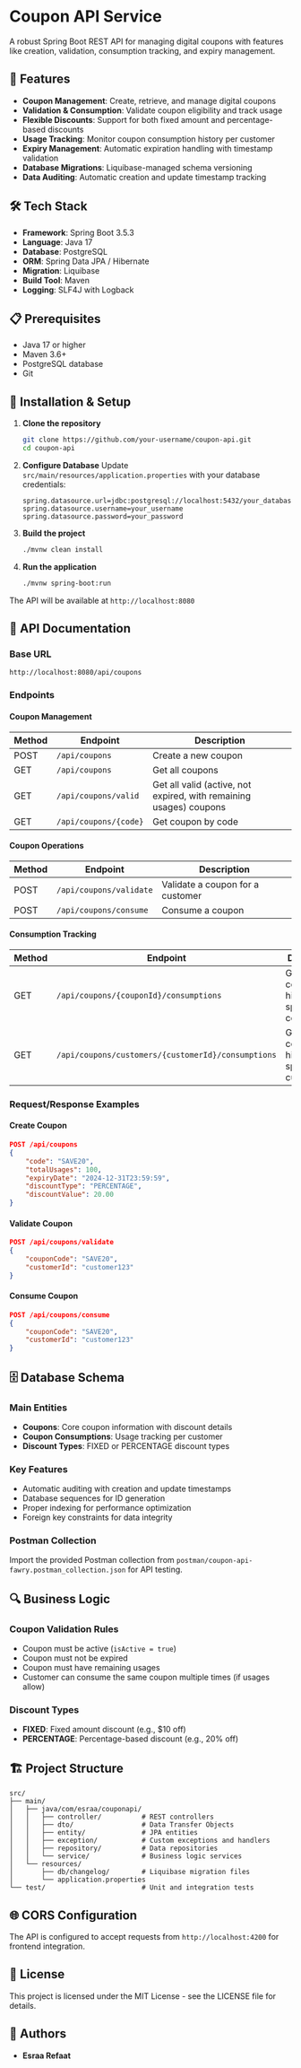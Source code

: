 # Coupon API Service

A robust Spring Boot REST API for managing digital coupons with features like creation, validation, consumption tracking, and expiry management.

## 🚀 Features

- **Coupon Management**: Create, retrieve, and manage digital coupons
- **Validation & Consumption**: Validate coupon eligibility and track usage
- **Flexible Discounts**: Support for both fixed amount and percentage-based discounts
- **Usage Tracking**: Monitor coupon consumption history per customer
- **Expiry Management**: Automatic expiration handling with timestamp validation
- **Database Migrations**: Liquibase-managed schema versioning
- **Data Auditing**: Automatic creation and update timestamp tracking

## 🛠️ Tech Stack

- **Framework**: Spring Boot 3.5.3
- **Language**: Java 17
- **Database**: PostgreSQL
- **ORM**: Spring Data JPA / Hibernate
- **Migration**: Liquibase
- **Build Tool**: Maven
- **Logging**: SLF4J with Logback

## 📋 Prerequisites

- Java 17 or higher
- Maven 3.6+
- PostgreSQL database
- Git

## 🔧 Installation & Setup

1. **Clone the repository**
   ```bash
   git clone https://github.com/your-username/coupon-api.git
   cd coupon-api
   ```

2. **Configure Database**
   Update `src/main/resources/application.properties` with your database credentials:
   ```properties
   spring.datasource.url=jdbc:postgresql://localhost:5432/your_database
   spring.datasource.username=your_username
   spring.datasource.password=your_password
   ```

3. **Build the project**
   ```bash
   ./mvnw clean install
   ```

4. **Run the application**
   ```bash
   ./mvnw spring-boot:run
   ```

The API will be available at `http://localhost:8080`

## 📖 API Documentation

### Base URL
```
http://localhost:8080/api/coupons
```

### Endpoints

#### Coupon Management

| Method | Endpoint | Description |
|--------|----------|-------------|
| POST | `/api/coupons` | Create a new coupon |
| GET | `/api/coupons` | Get all coupons |
| GET | `/api/coupons/valid` | Get all valid (active, not expired, with remaining usages) coupons |
| GET | `/api/coupons/{code}` | Get coupon by code |

#### Coupon Operations

| Method | Endpoint | Description |
|--------|----------|-------------|
| POST | `/api/coupons/validate` | Validate a coupon for a customer |
| POST | `/api/coupons/consume` | Consume a coupon |

#### Consumption Tracking

| Method | Endpoint | Description |
|--------|----------|-------------|
| GET | `/api/coupons/{couponId}/consumptions` | Get consumption history for a specific coupon |
| GET | `/api/coupons/customers/{customerId}/consumptions` | Get consumption history for a specific customer |

### Request/Response Examples

#### Create Coupon
```json
POST /api/coupons
{
    "code": "SAVE20",
    "totalUsages": 100,
    "expiryDate": "2024-12-31T23:59:59",
    "discountType": "PERCENTAGE",
    "discountValue": 20.00
}
```

#### Validate Coupon
```json
POST /api/coupons/validate
{
    "couponCode": "SAVE20",
    "customerId": "customer123"
}
```

#### Consume Coupon
```json
POST /api/coupons/consume
{
    "couponCode": "SAVE20",
    "customerId": "customer123"
}
```

## 🗄️ Database Schema

### Main Entities

- **Coupons**: Core coupon information with discount details
- **Coupon Consumptions**: Usage tracking per customer
- **Discount Types**: FIXED or PERCENTAGE discount types

### Key Features
- Automatic auditing with creation and update timestamps
- Database sequences for ID generation
- Proper indexing for performance optimization
- Foreign key constraints for data integrity

### Postman Collection
Import the provided Postman collection from `postman/coupon-api-fawry.postman_collection.json` for API testing.

## 🔍 Business Logic

### Coupon Validation Rules
- Coupon must be active (`isActive = true`)
- Coupon must not be expired
- Coupon must have remaining usages
- Customer can consume the same coupon multiple times (if usages allow)

### Discount Types
- **FIXED**: Fixed amount discount (e.g., $10 off)
- **PERCENTAGE**: Percentage-based discount (e.g., 20% off)

## 🏗️ Project Structure

```
src/
├── main/
│   ├── java/com/esraa/couponapi/
│   │   ├── controller/          # REST controllers
│   │   ├── dto/                 # Data Transfer Objects
│   │   ├── entity/              # JPA entities
│   │   ├── exception/           # Custom exceptions and handlers
│   │   ├── repository/          # Data repositories
│   │   └── service/             # Business logic services
│   └── resources/
│       ├── db/changelog/        # Liquibase migration files
│       └── application.properties
└── test/                        # Unit and integration tests
```

## 🌐 CORS Configuration
The API is configured to accept requests from `http://localhost:4200` for frontend integration.

## 📄 License

This project is licensed under the MIT License - see the LICENSE file for details.

## 👥 Authors

- **Esraa Refaat** 
